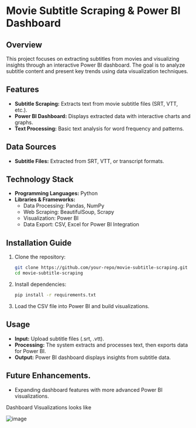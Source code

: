 # Movie Subtitle Scraping & Power BI Dashboard

## Overview
This project focuses on extracting subtitles from movies and visualizing insights through an interactive Power BI dashboard. The goal is to analyze subtitle content and present key trends using data visualization techniques.

## Features
- **Subtitle Scraping:** Extracts text from movie subtitle files (SRT, VTT, etc.).
- **Power BI Dashboard:** Displays extracted data with interactive charts and graphs.
- **Text Processing:** Basic text analysis for word frequency and patterns.

## Data Sources
- **Subtitle Files:** Extracted from SRT, VTT, or transcript formats.

## Technology Stack
- **Programming Languages:** Python
- **Libraries & Frameworks:**
  - Data Processing: Pandas, NumPy
  - Web Scraping: BeautifulSoup, Scrapy
  - Visualization: Power BI
  - Data Export: CSV, Excel for Power BI Integration

## Installation Guide
1. Clone the repository:
   ```sh
   git clone https://github.com/your-repo/movie-subtitle-scraping.git
   cd movie-subtitle-scraping
   ```
2. Install dependencies:
   ```sh
   pip install -r requirements.txt

   ```
3. Load the CSV file into Power BI and build visualizations.

## Usage
- **Input:** Upload subtitle files (.srt, .vtt).
- **Processing:** The system extracts and processes text, then exports data for Power BI.
- **Output:** Power BI dashboard displays insights from subtitle data.

## Future Enhancements.
- Expanding dashboard features with more advanced Power BI visualizations.

Dashboard Visualizations looks like

![image](https://github.com/user-attachments/assets/8849c3f5-1515-4aaf-9c7b-37d288c26a34)


